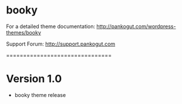 booky
===============================

For a detailed theme documentation: http://pankogut.com/wordpress-themes/booky

Support Forum: http://support.pankogut.com

===============================

Version 1.0
===============================
- booky theme release